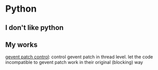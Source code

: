 Python
=============

I don't like python
-------

My works
-------

[gevent patch control](https://github.com/bin-y/gevent_patch_control): control gevent patch in thread level. let the code incompatible to gevent patch work in their original (blocking) way
